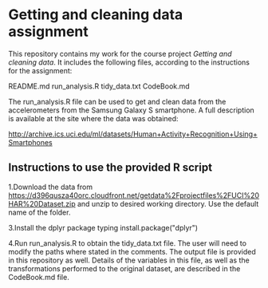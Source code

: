 # Getting and cleaning data assignment

This repository contains my work for the course project *Getting and cleaning data*. It includes the following files, according to the instructions for the assignment:

README.md
run_analysis.R
tidy_data.txt
CodeBook.md

The run_analysis.R file can be used to get and clean data from the accelerometers from the Samsung Galaxy S smartphone. A full description is available at the site where the data was obtained:

http://archive.ics.uci.edu/ml/datasets/Human+Activity+Recognition+Using+Smartphones 

## Instructions to use the provided R script 

1.Download the data from https://d396qusza40orc.cloudfront.net/getdata%2Fprojectfiles%2FUCI%20HAR%20Dataset.zip and unzip to desired working directory. Use the default name of the folder.

3.Install the dplyr package typing install.package("dplyr") 

4.Run run_analysis.R to obtain the tidy_data.txt file. The user will need to modify the paths where stated in the comments. The output file is provided in this repository as well. Details of the variables in this file, as well as the transformations performed to the original dataset, are described in the CodeBook.md file. 
